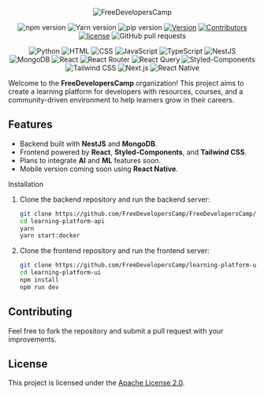 <div align="center">
  
  ![FreeDevelopersCamp](https://github.com/user-attachments/assets/46912271-59e4-48df-a96c-b66fd7b5348f)
  
  ![npm version](https://img.shields.io/npm/v/npm)
  ![Yarn version](https://img.shields.io/badge/Yarn-1.22.11-2C8EBB)
  ![pip version](https://img.shields.io/pypi/v/pip)
  [![Version](https://img.shields.io/badge/version-v1.0.0-blue)](https://github.com/BaraSedih11/freeDevelopersCamp/releases/tag/v1.0.0)
  [![Contributors](https://img.shields.io/github/contributors/freeDevelopersCamp/learning-platform-ui-web)](https://github.com/FreeDevelopersCamp/learning-platform-ui-web/graphs/contributors)
  [![license](https://img.shields.io/github/license/FreeDevelopersCamp/learning-platform-api)](https://img.shields.io/github/license/FreeDevelopersCamp/learning-platform-api)
  ![GitHub pull requests](https://img.shields.io/github/issues-pr-raw/freeDevelopersCamp/learning-platform-ui-web)

  ![Python](https://img.shields.io/badge/Python-3776AB?logo=python&logoColor=white)
  ![HTML](https://img.shields.io/badge/HTML-E34F26?logo=html5&logoColor=white)
  ![CSS](https://img.shields.io/badge/CSS-1572B6?logo=css3&logoColor=white)
  ![JavaScript](https://img.shields.io/badge/JavaScript-F7DF1E?logo=javascript&logoColor=white)
  ![TypeScript](https://img.shields.io/badge/TypeScript-3178C6?logo=typescript&logoColor=white)
  ![NestJS](https://img.shields.io/badge/NestJS-E0234E?logo=nestjs&logoColor=white)
  ![MongoDB](https://img.shields.io/badge/MongoDB-47A248?logo=mongodb&logoColor=white)
  ![React](https://img.shields.io/badge/React-61DAFB?logo=react&logoColor=black)
  ![React Router](https://img.shields.io/badge/React%20Router-CA4245?logo=react-router&logoColor=white)
  ![React Query](https://img.shields.io/badge/React%20Query-FF4154?logo=react-query&logoColor=white)
  ![Styled-Components](https://img.shields.io/badge/Styled--Components-DB7093?logo=styled-components&logoColor=white)
  ![Tailwind CSS](https://img.shields.io/badge/Tailwind%20CSS-38B2AC?logo=tailwindcss&logoColor=white)
  ![Next.js](https://img.shields.io/badge/Next.js-000000?logo=next.js&logoColor=white)
  ![React Native](https://img.shields.io/badge/React%20Native-61DAFB?logo=react&logoColor=black)

</div>

Welcome to the **FreeDevelopersCamp** organization! This project aims to create a learning platform for developers with resources, courses, and a community-driven environment to help learners grow in their careers.

## Features
- Backend built with **NestJS** and **MongoDB**.
- Frontend powered by **React**, **Styled-Components**, and **Tailwind CSS**.
- Plans to integrate **AI** and **ML** features soon.
- Mobile version coming soon using **React Native**.

Installation
1. Clone the backend repository and run the backend server:
   ```bash
   git clone https://github.com/FreeDevelopersCamp/FreeDevelopersCamp/learning-platform-api.git
   cd learning-platform-api
   yarn
   yarn start:docker
   ```
2. Clone the frontend repository and run the frontend server:
   ```bash
   git clone https://github.com/FreeDevelopersCamp/learning-platform-ui
   cd learning-platform-ui
   npm install
   npm run dev
   ```

## Contributing
Feel free to fork the repository and submit a pull request with your improvements.

## License
This project is licensed under the [Apache License 2.0](LICENSE).

